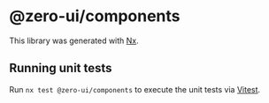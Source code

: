 # @zero-ui/components

This library was generated with [Nx](https://nx.dev).

## Running unit tests

Run `nx test @zero-ui/components` to execute the unit tests via
[Vitest](https://vitest.dev/).
